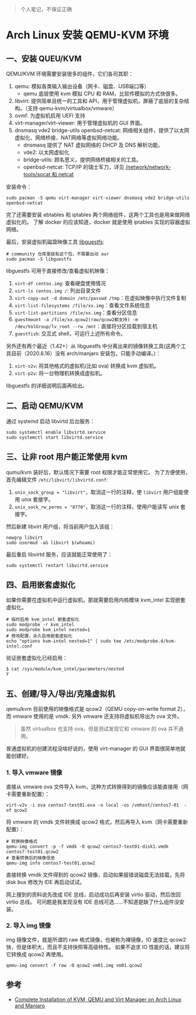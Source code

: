 >个人笔记，不保证正确

# Arch Linux 安装 QEMU-KVM 环境

## 一、安装 QUEU/KVM

QEMU/KVM 环境需要安装很多的组件，它们各司其职：

1. qemu: 模拟各类输入输出设备（网卡、磁盘、USB端口等）
    - qemu 底层使用 kvm 模拟 CPU 和 RAM，比软件模拟的方式快很多。
1. libvirt: 提供简单且统一的工具和 API，用于管理虚拟机，屏蔽了底层的复杂结构。（支持 qemu-kvm/virtualbox/vmware）
1. ovmf: 为虚拟机启用 UEFI 支持
1. virt-manager/virt-viewer: 用于管理虚拟机的 GUI 界面。
1. dnsmasq vde2 bridge-utils openbsd-netcat: 网络相关组件，提供了以太网虚拟化、网络桥接、NAT网络等虚拟网络功能。
    - dnsmasq 提供了 NAT 虚拟网络的 DHCP 及 DNS 解析功能。
    - vde2: 以太网虚拟化
    - bridge-utils: 顾名思义，提供网络桥接相关的工具。
    - openbsd-netcat: TCP/IP 的瑞士军刀，详见 [/network/network-tools/socat 和 netcat](/network/network-tools/socat%20和%20netcat.md)


安装命令：

```shell
sudo pacman -S qemu virt-manager virt-viewer dnsmasq vde2 bridge-utils openbsd-netcat
```

完了还需要安装 ebtables 和 iptables 两个网络组件，这两个工具也是用来做网络虚拟化的。
了解 docker 的应该知道，docker 就是使用 iptables 实现的容器虚拟网络。

最后，安装虚拟机磁盘映像工具 [libguestfs](https://libguestfs.org/):

```shell
# community 仓库里就有这个包，不需要出动 aur
sudo pacman -S libguestfs
```

libguestfs 可用于直接修改/查看虚拟机映像：

1. `virt-df centos.img`: 查看硬盘使用情况
2. `virt-ls centos.img /`: 列出目录文件
3. `virt-copy-out -d domain /etc/passwd /tmp`：在虚拟映像中执行文件复制
4. `virt-list-filesystems /file/xx.img`：查看文件系统信息
5. `virt-list-partitions /file/xx.img`：查看分区信息
6. `guestmount -a /file/xx.qcow2(raw/qcow2都支持) -m /dev/VolGroup/lv_root --rw /mnt`：直接将分区挂载到宿主机
7. `guestfish`: 交互式 shell，可运行上述所有命令。 

另外还有两个最近（1.42+）从 libguestfs 中分离出来的镜像转换工具(这两个工具目前（2020.8.16）没有 arch/manjaro 安装包，只能手动编译。)：

1. `virt-v2v`: 将其他格式的虚拟机(比如 ova) 转换成 kvm 虚拟机。
2. `virt-p2v`: 将一台物理机转换成虚拟机。

libguestfs 的详细说明后面再给出。

## 二、启动 QEMU/KVM

通过 systemd 启动 libvirtd 后台服务：

```shell
sudo systemctl enable libvirtd.service
sudo systemctl start libvirtd.service
```

## 三、让非 root 用户能正常使用 kvm

qumu/kvm 装好后，默认情况下需要 root 权限才能正常使用它。
为了方便使用，首先编辑文件 `/etc/libvirt/libvirtd.conf`:

1. `unix_sock_group = "libvirt"`，取消这一行的注释，使 `libvirt` 用户组能使用 unix 套接字。
1. `unix_sock_rw_perms = "0770"`，取消这一行的注释，使用户能读写 unix 套接字。

然后新建 libvirt 用户组，将当前用户加入该组：

```shell
newgrp libvirt
sudo usermod -aG libvirt $(whoami)
```

最后重启 libvirtd 服务，应该就能正常使用了：

```shell
sudo systemctl restart libvirtd.service
```

## 四、启用嵌套虚拟化

如果你需要在虚拟机中运行虚拟机，那就需要启用内核模块 kvm_intel 实现嵌套虚拟化。

```shell
# 临时启用 kvm_intel 嵌套虚拟化
sudo modprobe -r kvm_intel
sudo modprobe kvm_intel nested=1
# 修改配置，永久启用嵌套虚拟化
echo "options kvm-intel nested=1" | sudo tee /etc/modprobe.d/kvm-intel.conf
```

验证嵌套虚拟化已经启用：

```shell
$ cat /sys/module/kvm_intel/parameters/nested 
Y
```


## 五、创建/导入/导出/克隆虚拟机

qemu/kvm 目前使用的映像格式是 qcow2（QEMU copy-on-write format 2），而 vmware 使用的是 vmdk.
另外 vmware 还支持将虚拟机导出为 ova 文件。

>虽然 virtualbox 也支持 ova，但是测试发现它和 vmware 的 ova 并不通用。

普通虚拟机的创建流程没啥好说的，使用 virt-manager 的 GUI 界面很简单地就能创建好。

### 1. 导入 vmware 镜像

直接从 vmware ova 文件导入 kvm，这种方式转换得到的镜像应该能直接用（网卡需要重新配置）：

```shell
virt-v2v -i ova centos7-test01.ova -o local -os /vmhost/centos7-01  -of qcow2
```

将 vmware 的  vmdk 文件转换成 qcow2 格式，然后再导入 kvm（网卡需要重新配置）：

```shell
# 转换映像格式
qemu-img convert -p -f vmdk -O qcow2 centos7-test01-disk1.vmdk centos7-test01.qcow2
# 查看转换后的映像信息
qemu-img info centos7-test01.qcow2
```

直接转换 vmdk 文件得到的 qcow2 镜像，启动如果报错说磁盘无法挂载，先将 disk bus 修改为 IDE 再启动试试。

网上搜到的资料说先改成 IDE 总线，启动成功后再安装 virtio 驱动，然后改回 virtio 总线。
可问题是我发现没有 IDE 总线可选......不知道是缺了什么组件没安装。


### 2. 导入 img 镜像

img 镜像文件，就是所谓的 raw 格式镜像，也被称为裸镜像，IO 速度比 qcow2 快，但是体积大，而且不支持快照等高级特性。
如果不追求 IO 性能的话，建议将它转换成 qcow2 再使用。

```shell
qemu-img convert -f raw -O qcow2 vm01.img vm01.qcow2
```

## 参考

- [Complete Installation of KVM, QEMU and Virt Manager on Arch Linux and Manjaro](https://computingforgeeks.com/complete-installation-of-kvmqemu-and-virt-manager-on-arch-linux-and-manjaro/)
